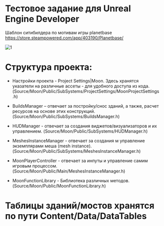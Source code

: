 # Тестовое задание для Unreal Engine Developer

Шаблон ситибилдера по мотивам игры planetbase https://store.steampowered.com/app/403190/Planetbase/

![1](https://github.com/user-attachments/assets/1ce61ad4-7b36-4788-9735-805da59bd96c)


# Структура проекта: 

* Настройки проекта - Project Settings|Moon. Здесь хранятся указатели на различные ассеты - для удобного доступа из кода. 
(Source/Moon/Public/SubSystems/ProjectSettings/MoonProjectSettings.h)

* BuildsManager – отвечает за постройку/снос зданий, а также, расчет ресурсов на основе этих конструкций.
(Source/Moon/Public/SubSystems/BuildsManager.h)

* HUDManager - отвечает за создания виджетов/визуализаторов и их управлением.
(Source/Moon/Public/SubSystems/HUDManager.h)

* MeshesInstanceManager - отвечает за создания м управление экземплярами меша (mesh instance).
(Source/Moon/Public/SubSystems/MeshesInstanceManager.h)

* MoonPlayerController - отвечает за инпуты и управление самим игровым процессом.
(Source/Moon/Public/Main/MeshesInstanceManager.h)

* MoonFunctionLibrary - Библиотека различных методов.
(Source/Moon/Public/MoonFunctionLibrary.h)

# Таблицы зданий/моcтов хранятся по пути Content/Data/DataTables




